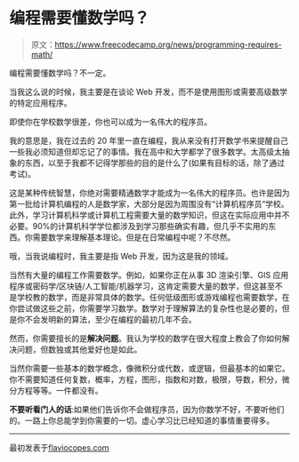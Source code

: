 # 编程需要懂数学吗？

> 原文：<https://www.freecodecamp.org/news/programming-requires-math/>

编程需要懂数学吗？不一定。

当我这么说的时候，我主要是在谈论 Web 开发，而不是使用图形或需要高级数学的特定应用程序。

即使你在学校数学很差，你也可以成为一名伟大的程序员。

我的意思是，我在过去的 20 年里一直在编程，我从来没有打开数学书来提醒自己一些我必须知道但却忘记了的事情。我在高中和大学都学了很多数学。太高级太抽象的东西，以至于我都不记得学那些的目的是什么了(如果有目标的话，除了通过考试)。

这是某种传统智慧，你绝对需要精通数学才能成为一名伟大的程序员。也许是因为第一批给计算机编程的人是数学家，大部分是因为周围没有“计算机程序员”学校。此外，学习计算机科学或计算机工程需要大量的数学知识，但这在实际应用中并不必要。90%的计算机科学学位都涉及到学习那些确实有趣，但几乎不实用的东西。你需要数学来理解基本理论。但是在日常编程中呢？不尽然。

哦，当我说编程时，我主要是指 Web 开发，因为这是我的领域。

当然有大量的编程工作需要数学。例如，如果你正在从事 3D 渲染引擎、GIS 应用程序或密码学/区块链/人工智能/机器学习，这肯定需要大量的数学，但这甚至不是学校教的数学，而是非常具体的数学。任何低级图形或游戏编程也需要数学，在你尝试做这些之前，你需要学习数学。数学对于理解算法的复杂性也是必要的，但是你不会发明新的算法，至少在编程的最初几年不会。

然而，你需要擅长的是**解决问题**。我认为学校的数学在很大程度上教会了你如何解决问题，但数独或其他爱好也是如此。

当然你需要一些基本的数学概念，像微积分或代数，或逻辑，但最基本的如果它。你不需要知道任何复数，概率，方程，图形，指数和对数，极限，导数，积分，微分方程等等。一件都没有。

**不要听看门人的话**:如果他们告诉你不会做程序员，因为你数学不好，不要听他们的。一路上你总能学到你需要的一切。虚心学习比已经知道的事情重要得多。

* * *

最初发表于[flaviocopes.com](https://flaviocopes.com)